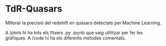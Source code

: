 # TdR-Quasars
Millorar la precisió del redshift en quàsars detectats per Machine Learning.

A /plots hi ha tots els fitxers .py .ipynb que vaig utilitzar per fer les gràfiques.
A /code hi ha els diferents mètodes comentats.
